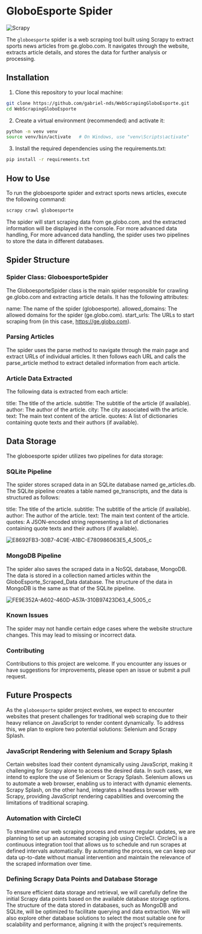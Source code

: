 # GloboEsporte Spider

![Scrapy](https://img.shields.io/badge/Scrapy-2.5.0-green)

The `globoesporte` spider is a web scraping tool built using Scrapy to extract sports news articles from ge.globo.com. It navigates through the website, extracts article details, and stores the data for further analysis or processing.

## Installation

1. Clone this repository to your local machine:

```bash
git clone https://github.com/gabriel-nds/WebScrapingGloboEsporte.git
cd WebScrapingGloboEsporte
```

2. Create a virtual environment (recommended) and activate it:

```bash
python -m venv venv
source venv/bin/activate   # On Windows, use "venv\Scripts\activate"
```

3. Install the required dependencies using the requirements.txt:

```bash
pip install -r requirements.txt
```

## How to Use

To run the globoesporte spider and extract sports news articles, execute the following command:
```bash
scrapy crawl globoesporte
```
The spider will start scraping data from ge.globo.com, and the extracted information will be displayed in the console. For more advanced data handling, For more advanced data handling, the spider uses two pipelines to store the data in different databases.

## Spider Structure
### Spider Class: GloboesporteSpider

The GloboesporteSpider class is the main spider responsible for crawling ge.globo.com and extracting article details. It has the following attributes:

name: The name of the spider (globoesporte).
allowed_domains: The allowed domains for the spider (ge.globo.com).
start_urls: The URLs to start scraping from (in this case, https://ge.globo.com).

### Parsing Articles

The spider uses the parse method to navigate through the main page and extract URLs of individual articles. It then follows each URL and calls the parse_article method to extract detailed information from each article.

### Article Data Extracted

The following data is extracted from each article:

title: The title of the article.
subtitle: The subtitle of the article (if available).
author: The author of the article.
city: The city associated with the article.
text: The main text content of the article.
quotes: A list of dictionaries containing quote texts and their authors (if available).

## Data Storage

The globoesporte spider utilizes two pipelines for data storage:

### SQLite Pipeline

The spider stores scraped data in an SQLite database named ge_articles.db. The SQLite pipeline creates a table named ge_transcripts, and the data is structured as follows:

title: The title of the article.
subtitle: The subtitle of the article (if available).
author: The author of the article.
text: The main text content of the article.
quotes: A JSON-encoded string representing a list of dictionaries containing quote texts and their authors (if available).

![E8692FB3-30B7-4C9E-A1BC-E780986063E5_4_5005_c](https://github.com/gabriel-nds/WebScrapingGloboEsporte/assets/118403829/5c300fe0-0617-48a9-bd02-8ebe81556428)

### MongoDB Pipeline

The spider also saves the scraped data in a NoSQL database, MongoDB. The data is stored in a collection named articles within the GloboEsporte_Scraped_Data database. The structure of the data in MongoDB is the same as that of the SQLite pipeline.

![FE9E352A-A602-460D-A57A-310B97423D63_4_5005_c](https://github.com/gabriel-nds/WebScrapingGloboEsporte/assets/118403829/fb2ddefe-0f51-423f-9702-9fef117d975b)

### Known Issues

The spider may not handle certain edge cases where the website structure changes. This may lead to missing or incorrect data.

### Contributing

Contributions to this project are welcome. If you encounter any issues or have suggestions for improvements, please open an issue or submit a pull request.

## Future Prospects

As the `globoesporte` spider project evolves, we expect to encounter websites that present challenges for traditional web scraping due to their heavy reliance on JavaScript to render content dynamically. To address this, we plan to explore two potential solutions: Selenium and Scrapy Splash.

### JavaScript Rendering with Selenium and Scrapy Splash

Certain websites load their content dynamically using JavaScript, making it challenging for Scrapy alone to access the desired data. In such cases, we intend to explore the use of Selenium or Scrapy Splash. Selenium allows us to automate a web browser, enabling us to interact with dynamic elements. Scrapy Splash, on the other hand, integrates a headless browser with Scrapy, providing JavaScript rendering capabilities and overcoming the limitations of traditional scraping.

### Automation with CircleCI

To streamline our web scraping process and ensure regular updates, we are planning to set up an automated scraping job using CircleCI. CircleCI is a continuous integration tool that allows us to schedule and run scrapes at defined intervals automatically. By automating the process, we can keep our data up-to-date without manual intervention and maintain the relevance of the scraped information over time.

### Defining Scrapy Data Points and Database Storage

To ensure efficient data storage and retrieval, we will carefully define the initial Scrapy data points based on the available database storage options. The structure of the data stored in databases, such as MongoDB and SQLite, will be optimized to facilitate querying and data extraction. We will also explore other database solutions to select the most suitable one for scalability and performance, aligning it with the project's requirements.






